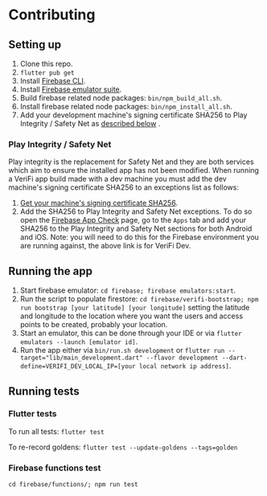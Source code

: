 # Contributing

## Setting up

1. Clone this repo.
2. `flutter pub get`
3. Install [Firebase CLI](https://firebase.google.com/docs/cli).
4. Install [Firebase emulator suite](https://firebase.google.com/docs/emulator-suite/install_and_configure).
5. Build firebase related node packages: `bin/npm_build_all.sh`.
6. Install firebase related node packages: `bin/npm_install_all.sh`.
7. Add your development machine's signing certificate SHA256 to Play Integrity / Safety Net as [described below](#play-integrity--safety-net) .

### Play Integrity / Safety Net

Play integrity is the replacement for Safety Net and they are both services which aim to ensure the installed app has not been modified. When running a VeriFi app build made with a dev machine you must add the dev machine's signing certificate SHA256 to an exceptions list as follows:

1. [Get your machine's signing certificate SHA256](https://developers.google.com/android/guides/client-auth?authuser=0&hl=en#using_keytool_on_the_certificate).
2. Add the SHA256 to Play Integrity and Safety Net exceptions. To do so open the [Firebase App Check](https://console.firebase.google.com/u/0/project/verifi-dev/appcheck/apps) page, go to the `Apps` tab and add your SHA256 to the Play Integrity and Safety Net sections for both Android and iOS. Note: you will need to do this for the Firebase environment you are running against, the above link is for VeriFi Dev.

## Running the app

1. Start firebase emulator: `cd firebase; firebase emulators:start`.
2. Run the script to populate firestore: `cd firebase/verifi-bootstrap; npm run bootstrap [your latitude] [your longitude]` setting the latitude and longitude to the location where you want the users and access points to be created, probably your location.
3. Start an emulator, this can be done through your IDE or via `flutter emulators --launch [emulator id]`.
4. Run the app either via `bin/run.sh development` or `flutter run --target="lib/main_development.dart" --flavor development --dart-define=VERIFI_DEV_LOCAL_IP=[your local network ip address]`.

## Running tests

### Flutter tests

To run all tests: `flutter test`

To re-record goldens: `flutter test --update-goldens --tags=golden`

### Firebase functions test

`cd firebase/functions/; npm run test`
